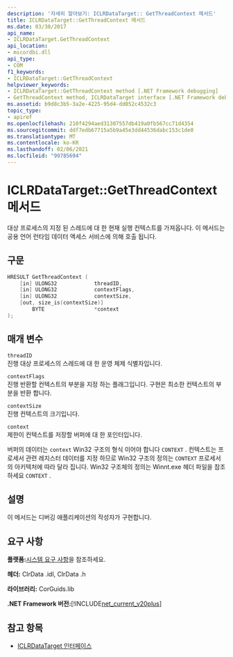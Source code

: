 ```yaml
---
description: '자세히 알아보기: ICLRDataTarget:: GetThreadContext 메서드'
title: ICLRDataTarget::GetThreadContext 메서드
ms.date: 03/30/2017
api_name:
- ICLRDataTarget.GetThreadContext
api_location:
- mscordbi.dll
api_type:
- COM
f1_keywords:
- ICLRDataTarget::GetThreadContext
helpviewer_keywords:
- ICLRDataTarget::GetThreadContext method [.NET Framework debugging]
- GetThreadContext method, ICLRDataTarget interface [.NET Framework debugging]
ms.assetid: b9d8c3b5-3a2e-4225-95d4-dd052c4532c3
topic_type:
- apiref
ms.openlocfilehash: 210f4294aed31307557db419a0fb567cc71d4354
ms.sourcegitcommit: ddf7edb67715a5b9a45e3dd44536dabc153c1de0
ms.translationtype: MT
ms.contentlocale: ko-KR
ms.lasthandoff: 02/06/2021
ms.locfileid: "99785694"
---
```

# <a name="iclrdatatargetgetthreadcontext-method"></a>ICLRDataTarget::GetThreadContext 메서드

대상 프로세스의 지정 된 스레드에 대 한 현재 실행 컨텍스트를 가져옵니다. 이 메서드는 공용 언어 런타임 데이터 액세스 서비스에 의해 호출 됩니다.  
  
## <a name="syntax"></a>구문  
  
```cpp  
HRESULT GetThreadContext (  
    [in] ULONG32            threadID,  
    [in] ULONG32            contextFlags,  
    [in] ULONG32            contextSize,  
    [out, size_is(contextSize)]
        BYTE                *context  
);  
```  
  
## <a name="parameters"></a>매개 변수  

 `threadID`  
 진행 대상 프로세스의 스레드에 대 한 운영 체제 식별자입니다.  
  
 `contextFlags`  
 진행 반환할 컨텍스트의 부분을 지정 하는 플래그입니다. 구현은 최소한 컨텍스트의 부분을 반환 합니다.  
  
 `contextSize`  
 진행 컨텍스트의 크기입니다.  
  
 `context`  
 제한이 컨텍스트를 저장할 버퍼에 대 한 포인터입니다.  
  
 버퍼의 데이터는 `context` Win32 구조의 형식 이어야 합니다 `CONTEXT` . 컨텍스트는 프로세서 관련 레지스터 데이터를 지정 하므로 Win32 구조의 정의는 `CONTEXT` 프로세서의 아키텍처에 따라 달라 집니다. Win32 구조체의 정의는 Winnt.exe 헤더 파일을 참조 하세요 `CONTEXT` .  
  
## <a name="remarks"></a>설명  

 이 메서드는 디버깅 애플리케이션의 작성자가 구현합니다.  
  
## <a name="requirements"></a>요구 사항  

 **플랫폼:**[시스템 요구 사항](../../get-started/system-requirements.md)을 참조하세요.  
  
 **헤더:** ClrData .idl, ClrData .h  
  
 **라이브러리:** CorGuids.lib  
  
 **.NET Framework 버전:**[!INCLUDE[net_current_v20plus](../../../../includes/net-current-v20plus-md.md)]  
  
## <a name="see-also"></a>참고 항목

- [ICLRDataTarget 인터페이스](iclrdatatarget-interface.md)

